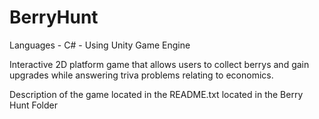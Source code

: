 # BerryHunt

Languages - C# - Using Unity Game Engine

Interactive 2D platform game that allows users to collect berrys and gain upgrades while answering triva problems relating to economics.

Description of the game located in the README.txt located in the Berry Hunt Folder
